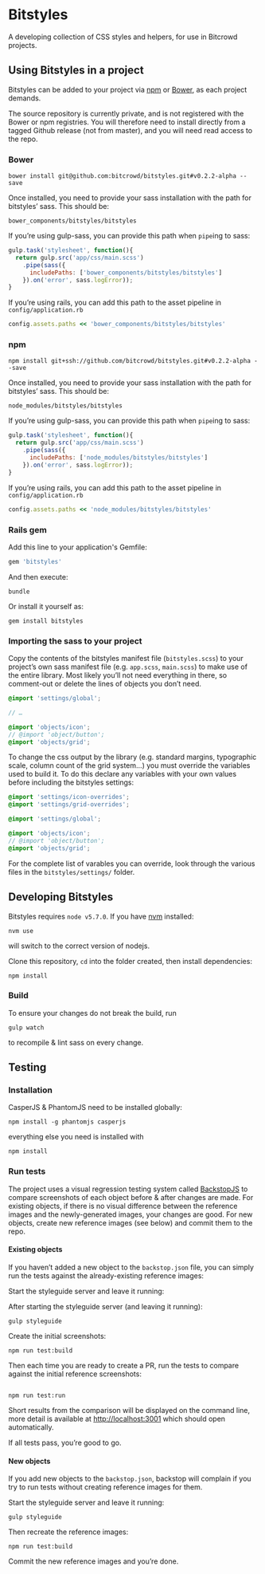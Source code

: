 # Bitstyles

A developing collection of CSS styles and helpers, for use in Bitcrowd projects.

## Using Bitstyles in a project

Bitstyles can be added to your project via [npm](https://www.npmjs.com/) or [Bower](http://bower.io/), as each project demands.

The source repository is currently private, and is not registered with the Bower
or npm registries. You will therefore need to install directly from a tagged
Github release (not from master), and you will need read access to the repo.

### Bower
```shell
bower install git@github.com:bitcrowd/bitstyles.git#v0.2.2-alpha --save
```

Once installed, you need to provide your sass installation with the path for bitstyles’ sass. This should be:

```
bower_components/bitstyles/bitstyles
```

If you’re using gulp-sass, you can provide this path when `pipe`ing to sass:

```javascript
gulp.task('stylesheet', function(){
  return gulp.src('app/css/main.scss')
    .pipe(sass({
      includePaths: ['bower_components/bitstyles/bitstyles']
    }).on('error', sass.logError));
}
```

If you’re using rails, you can add this path to the asset pipeline in `config/application.rb`

```ruby
config.assets.paths << 'bower_components/bitstyles/bitstyles'
```


### npm
```shell
npm install git+ssh://github.com/bitcrowd/bitstyles.git#v0.2.2-alpha --save
```

Once installed, you need to provide your sass installation with the path for bitstyles’ sass. This should be:

```
node_modules/bitstyles/bitstyles
```

If you’re using gulp-sass, you can provide this path when `pipe`ing to sass:

```javascript
gulp.task('stylesheet', function(){
  return gulp.src('app/css/main.scss')
    .pipe(sass({
      includePaths: ['node_modules/bitstyles/bitstyles']
    }).on('error', sass.logError));
}
```

If you’re using rails, you can add this path to the asset pipeline in `config/application.rb`

```ruby
config.assets.paths << 'node_modules/bitstyles/bitstyles'
```


### Rails gem

Add this line to your application's Gemfile:

```ruby
gem 'bitstyles'
```

And then execute:
```shell
bundle
```

Or install it yourself as:
```shell
gem install bitstyles
```

### Importing the sass to your project

Copy the contents of the bitstyles manifest file (`bitstyles.scss`) to your project’s own sass manifest file (e.g. `app.scss`, `main.scss`) to make use of the entire library. Most likely you’ll not need everything in there, so comment-out or delete the lines of objects you don’t need.

```scss
@import 'settings/global';

// …

@import 'objects/icon';
// @import 'object/button';
@import 'objects/grid';
```

To change the css output by the library (e.g. standard margins, typographic scale, column count of the grid system…) you must override the variables used to build it. To do this declare any variables with your own values before including the bitstyles settings:

```scss
@import 'settings/icon-overrides';
@import 'settings/grid-overrides';

@import 'settings/global';

@import 'objects/icon';
// @import 'object/button';
@import 'objects/grid';
```

For the complete list of varables you can override, look through the various files in the `bitstyles/settings/` folder.

## Developing Bitstyles
Bitstyles requires `node v5.7.0`. If you have [nvm](https://github.com/creationix/nvm) installed:

```shell
nvm use
```
will switch to the correct version of nodejs.

Clone this repository, `cd` into the folder created, then install dependencies:

```shell
npm install
```

### Build
To ensure your changes do not break the build, run

```shell
gulp watch
```

to recompile & lint sass on every change.

## Testing
### Installation
CasperJS & PhantomJS need to be installed globally:

```shell
npm install -g phantomjs casperjs
```

everything else you need is installed with

```shell
npm install
```

### Run tests
The project uses a visual regression testing system called [BackstopJS](https://garris.github.io/BackstopJS/) to compare screenshots of each object before & after changes are made. For existing objects, if there is no visual difference between the reference images and the newly-generated images, your changes are good. For new objects, create new reference images (see below) and commit them to the repo.

#### Existing objects
If you haven’t added a new object to the `backstop.json` file, you can simply run the tests against the already-existing reference images:

Start the styleguide server and leave it running:

After starting the styleguide server (and leaving it running):

```shell
gulp styleguide
```

Create the initial screenshots:

```shell
npm run test:build
```

Then each time you are ready to create a PR, run the tests to compare against the initial reference screenshots:

```shell

npm run test:run
```

Short results from the comparison will be displayed on the command line, more detail is available at [http://localhost:3001](http://localhost:3001) which should open automatically.

If all tests pass, you’re good to go.

#### New objects

If you add new objects to the `backstop.json`, backstop will complain if you try to run tests without creating reference images for them.

Start the styleguide server and leave it running:

```
gulp styleguide
```

Then recreate the reference images:
```
npm run test:build
```

Commit the new reference images and you’re done.
